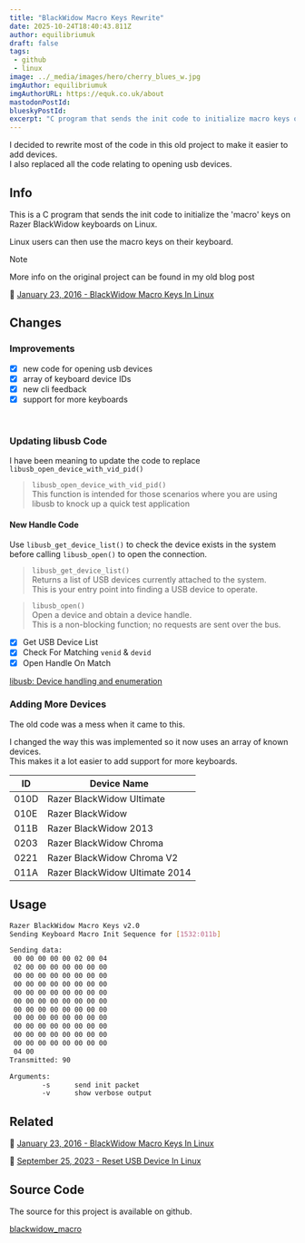 ```yaml
---
title: "BlackWidow Macro Keys Rewrite"
date: 2025-10-24T18:40:43.811Z
author: equilibriumuk
draft: false
tags:
 - github
 - linux
image: ../_media/images/hero/cherry_blues_w.jpg
imgAuthor: equilibriumuk
imgAuthorURL: https://equk.co.uk/about
mastodonPostId:
blueskyPostId:
excerpt: "C program that sends the init code to initialize macro keys on Razer BlackWidow keyboards on Linux"
---
```


I decided to rewrite most of the code in this old project to make it easier to add devices.<br/>
I also replaced all the code relating to opening usb devices.

## Info

This is a C program that sends the init code to initialize the 'macro' keys on Razer BlackWidow keyboards on Linux.

Linux users can then use the macro keys on their keyboard.

> [!note]
> More info on the original project can be found in my old blog post
> <p>📝 <a href="/2016/01/23/blackwidow-macro-keys-in-linux/" target="_blank" rel="noopener noreferrer">January 23, 2016 - BlackWidow Macro Keys In Linux</a></p>

## Changes

### Improvements

- [x] new code for opening usb devices
- [x] array of keyboard device IDs
- [x] new cli feedback
- [x] support for more keyboards

<br/>

### Updating libusb Code

I have been meaning to update the code to replace `libusb_open_device_with_vid_pid()`

> <code>libusb_open_device_with_vid_pid()</code><br/>
> This function is intended for those scenarios where you are using libusb to knock up a quick test application

#### New Handle Code

Use `libusb_get_device_list()` to check the device exists in the system before calling `libusb_open()` to open the connection.

> <code>libusb_get_device_list()</code><br/>
> Returns a list of USB devices currently attached to the system.<br/>
> This is your entry point into finding a USB device to operate.

> <code>libusb_open()</code><br/>
> Open a device and obtain a device handle.<br/>
> This is a non-blocking function; no requests are sent over the bus.

- [x] Get USB Device List
- [x] Check For Matching `venid` & `devid`
- [x] Open Handle On Match

<i class="fa-solid fa-link"></i> <a href="https://libusb.sourceforge.io/api-1.0/group__libusb__dev.html" target="_blank" rel="noopener noreferrer">libusb: Device handling and enumeration</a>

### Adding More Devices

The old code was a mess when it came to this.

I changed the way this was implemented so it now uses an array of known devices.<br/>
This makes it a lot easier to add support for more keyboards.

| ID | Device Name |
|---|---|
| 010D | Razer BlackWidow Ultimate |
| 010E | Razer BlackWidow |
| 011B | Razer BlackWidow 2013 |
| 0203 | Razer BlackWidow Chroma |
| 0221 | Razer BlackWidow Chroma V2 |
| 011A | Razer BlackWidow Ultimate 2014 |

## Usage

```sh
Razer BlackWidow Macro Keys v2.0
Sending Keyboard Macro Init Sequence for [1532:011b]

Sending data:
 00 00 00 00 00 02 00 04
 02 00 00 00 00 00 00 00
 00 00 00 00 00 00 00 00
 00 00 00 00 00 00 00 00
 00 00 00 00 00 00 00 00
 00 00 00 00 00 00 00 00
 00 00 00 00 00 00 00 00
 00 00 00 00 00 00 00 00
 00 00 00 00 00 00 00 00
 00 00 00 00 00 00 00 00
 00 00 00 00 00 00 00 00
 04 00
Transmitted: 90
```

```sh
Arguments:
        -s      send init packet
        -v      show verbose output
```

## Related

<p>📝 <a href="/2016/01/23/blackwidow-macro-keys-in-linux/" target="_blank" rel="noopener noreferrer">January 23, 2016 - BlackWidow Macro Keys In Linux</a></p>
<p>📝 <a href="/2023/09/25/reset-usb-device-in-linux/" target="_blank" rel="noopener noreferrer">September 25, 2023 - Reset USB Device In Linux</a></p>

## Source Code

The source for this project is available on github.

<a class="github" href="https://github.com/equk/blackwidow_macro" aria-label="View on GitHub" target="_blank" rel="noopener noreferrer"><i class="fa-brands fa-github"></i> blackwidow_macro</a>